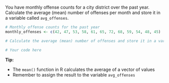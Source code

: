 You have monthly offense counts for a city district over the past year. Calculate the average (mean) number of offenses per month and store it in a variable called `avg_offenses`.

```R
# Monthly offense counts for the past year
monthly_offenses <- c(42, 47, 53, 58, 61, 65, 72, 68, 59, 54, 48, 45)

# Calculate the average (mean) number of offenses and store it in a variable called 'avg_offenses'

# Your code here

```

**Tip:**
- The `mean()` function in R calculates the average of a vector of values
- Remember to assign the result to the variable `avg_offenses`